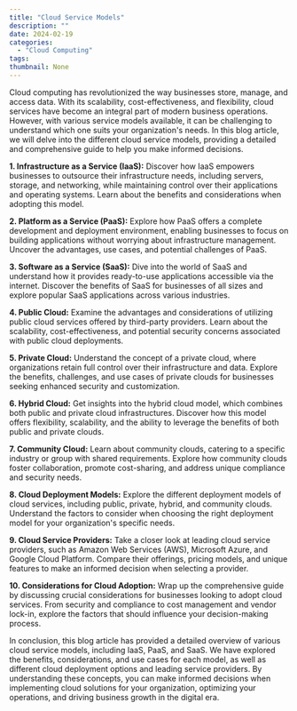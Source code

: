 ```yaml
---
title: "Cloud Service Models"
description: ""
date: 2024-02-19
categories:
  - "Cloud Computing"
tags:
thumbnail: None
---
```


<p>Cloud computing has revolutionized the way businesses store, manage, and access data. With its scalability, cost-effectiveness, and flexibility, cloud services have become an integral part of modern business operations. However, with various service models available, it can be challenging to understand which one suits your organization's needs. In this blog article, we will delve into the different cloud service models, providing a detailed and comprehensive guide to help you make informed decisions.</p>

<p><strong>1. Infrastructure as a Service (IaaS):</strong> Discover how IaaS empowers businesses to outsource their infrastructure needs, including servers, storage, and networking, while maintaining control over their applications and operating systems. Learn about the benefits and considerations when adopting this model.</p>

<p><strong>2. Platform as a Service (PaaS):</strong> Explore how PaaS offers a complete development and deployment environment, enabling businesses to focus on building applications without worrying about infrastructure management. Uncover the advantages, use cases, and potential challenges of PaaS.</p>

<p><strong>3. Software as a Service (SaaS):</strong> Dive into the world of SaaS and understand how it provides ready-to-use applications accessible via the internet. Discover the benefits of SaaS for businesses of all sizes and explore popular SaaS applications across various industries.</p>

<p><strong>4. Public Cloud:</strong> Examine the advantages and considerations of utilizing public cloud services offered by third-party providers. Learn about the scalability, cost-effectiveness, and potential security concerns associated with public cloud deployments.</p>

<p><strong>5. Private Cloud:</strong> Understand the concept of a private cloud, where organizations retain full control over their infrastructure and data. Explore the benefits, challenges, and use cases of private clouds for businesses seeking enhanced security and customization.</p>

<p><strong>6. Hybrid Cloud:</strong> Get insights into the hybrid cloud model, which combines both public and private cloud infrastructures. Discover how this model offers flexibility, scalability, and the ability to leverage the benefits of both public and private clouds.</p>

<p><strong>7. Community Cloud:</strong> Learn about community clouds, catering to a specific industry or group with shared requirements. Explore how community clouds foster collaboration, promote cost-sharing, and address unique compliance and security needs.</p>

<p><strong>8. Cloud Deployment Models:</strong> Explore the different deployment models of cloud services, including public, private, hybrid, and community clouds. Understand the factors to consider when choosing the right deployment model for your organization's specific needs.</p>

<p><strong>9. Cloud Service Providers:</strong> Take a closer look at leading cloud service providers, such as Amazon Web Services (AWS), Microsoft Azure, and Google Cloud Platform. Compare their offerings, pricing models, and unique features to make an informed decision when selecting a provider.</p>

<p><strong>10. Considerations for Cloud Adoption:</strong> Wrap up the comprehensive guide by discussing crucial considerations for businesses looking to adopt cloud services. From security and compliance to cost management and vendor lock-in, explore the factors that should influence your decision-making process.</p>

<p>In conclusion, this blog article has provided a detailed overview of various cloud service models, including IaaS, PaaS, and SaaS. We have explored the benefits, considerations, and use cases for each model, as well as different cloud deployment options and leading service providers. By understanding these concepts, you can make informed decisions when implementing cloud solutions for your organization, optimizing your operations, and driving business growth in the digital era.</p>